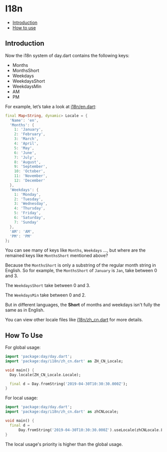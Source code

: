 # I18n

- [Introduction](#introduction)
- [How to use](#how-to-use)

## Introduction

Now the i18n system of day.dart contains the following keys:

- Months
- MonthsShort
- Weekdays
- WeekdaysShort
- WeekdaysMin
- AM
- PM

For example, let’s take a look at [i18n/en.dart](https://github.com/dayjs/day.dart/blob/master/lib/i18n/en.dart):

```dart
final Map<String, dynamic> Locale = {
  'Name': 'en',
  'Months': {
    1: 'January',
    2: 'February',
    3: 'March',
    4: 'April',
    5: 'May',
    6: 'June',
    7: 'July',
    8: 'August',
    9: 'September',
    10: 'October',
    11: 'November',
    12: 'December'
  },
  'Weekdays': {
    1: 'Monday',
    2: 'Tuesday',
    3: 'Wednesday',
    4: 'Thursday',
    5: 'Friday',
    6: 'Saturday',
    7: 'Sunday'
  },
  'AM': 'AM',
  'PM': 'PM'
};
```

You can see many of keys like `Months`, `Weekdays` ..., but where are the remained keys like `MonthsShort` mentioned above?

Because the `MonthsShort` is only a substring of the regular month string in English. So for example, the `MonthsShort` of `January` is `Jan`, take between 0 and 3.

The `WeekdaysShort` take between 0 and 3.

The `WeekdaysMin` take between 0 and 2.

But in different languages, the **Short** of months and weekdays isn't fully the same as in English.

You can view other locale files like [i18n/zh_cn.dart](https://github.com/dayjs/day.dart/blob/master/lib/i18n/zh_cn.dart) for more details.

## How To Use

For global usage:

```dart
import 'package:day/day.dart';
import 'package:day/i18n/zh_cn.dart' as ZH_CN_Locale;

void main() {
  Day.locale(ZH_CN_Locale.Locale);

  final d = Day.fromString('2019-04-30T10:30:30.000Z');
}
```

For local usage:

```dart
import 'package:day/day.dart';
import 'package:day/i18n/zh_cn.dart' as zhCNLocale;

void main() {
  final d =
      Day.fromString('2019-04-30T10:30:30.000Z').useLocale(zhCNLocale.Locale);
}
```

The local usage's priority is higher than the global usage.
